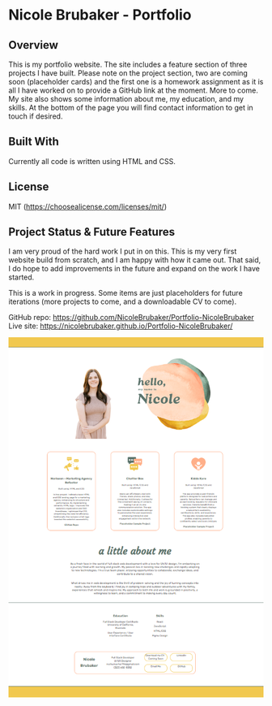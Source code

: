 # Nicole Brubaker - Portfolio

## Overview 

This is my portfolio website. The site includes a feature section of three projects I have built. Please note on the project section, two are coming soon (placeholder cards) and the first one is a homework assignment as it is all I have worked on to provide a GitHub link at the moment. More to come. My site also shows some information about me, my education, and my skills. At the bottom of the page you will find contact information to get in touch if desired.

## Built With
Currently all code is written using HTML and CSS.

## License

MIT (https://choosealicense.com/licenses/mit/)

## Project Status & Future Features

I am very proud of the hard work I put in on this.
This is my very first website build from scratch, and I am happy with how it came out. That said, I do hope to add improvements in the future and expand on the work I have started.

This is a work in progress. Some items are just placeholders for future iterations (more projects to come, and a downloadable CV to come). 

GitHub repo: https://github.com/NicoleBrubaker/Portfolio-NicoleBrubaker
Live site: https://nicolebrubaker.github.io/Portfolio-NicoleBrubaker/

![Screenshot of live site](image.png)